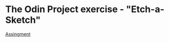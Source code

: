 # The Odin Project exercise - "Etch-a-Sketch"
[Assingment](https://www.theodinproject.com/paths/foundations/courses/foundations/lessons/etch-a-sketch-project)